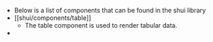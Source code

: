 - Below is a list of components that can be found in the shui library
- [[shui/components/table]]
	- The table component is used to render tabular data.
-